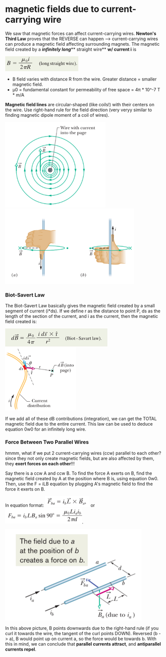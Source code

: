 # magnetic fields due to current-carrying wire

We saw that magnetic forces can affect current-carrying wires. **Newton's Third Law** proves that the REVERSE can happen --> current-carrying wires can produce a magnetic field affecting surrounding magnets. The magnetic field created by a _**infinitely long**_** straight wire** **w/ current i** is &#x20;

![equation 0w0 - for reference](<../../.gitbook/assets/image (16).png>)

* B field varies with distance R from the wire. Greater distance = smaller magnetic field.
* µ0 = fundamental constant for permeability of free space = 4π \* 10^-7 T \* m/A

**Magnetic field lines** are circular-shaped (like coils!) with their centers on the wire. Use right-hand rule for the field direction (very veryy similar to finding magnetic dipole moment of a coil of wires).

![](<../../.gitbook/assets/image (26) (1).png>)         ![](<../../.gitbook/assets/image (18) (1).png>)

### Biot-Savert Law

The Biot-Savert Law basically gives the magnetic field created by a small segment of current (i\*ds). If we define r as the distance to point P, ds as the length of the section of the current, and i as the current, then the magnetic field created is:

![](<../../.gitbook/assets/image (20) (1) (1) (1).png>)        ![](<../../.gitbook/assets/image (28) (1).png>)

If we add all of these dB contributions (integration), we can get the TOTAL magnetic field due to the entire current. This law can be used to deduce equation 0w0 for an infinitely long wire.

### Force Between Two Parallel Wires

hmmm, what if we put 2 current-carrying wires (ccw) parallel to each other? since they not only create magnetic fields, but are also affected by them, they **exert forces on each other**!!!&#x20;

Say there is a ccw A and ccw B. To find the force A exerts on B, find the magnetic field created by A at the position where B is, using equation 0w0. Then, use the F = iLB equation by plugging A's magnetic field to find the force it exerts on B.&#x20;

In equation format: ![](<../../.gitbook/assets/image (19) (1) (1).png>) or ![](<../../.gitbook/assets/image (23) (1).png>).

![](<../../.gitbook/assets/image (22) (1) (1) (1).png>)

In this above picture, B points downwards due to the right-hand rule (if you curl it towards the wire, the tangent of the curl points DOWN). Reversed (b -> a), B would point up on current a, so the force would be towards b. With this in mind, we can conclude that **parallel currents attract**, and **antiparallel currents repel**.
